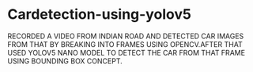 # Cardetection-using-yolov5
RECORDED A VIDEO FROM INDIAN ROAD AND DETECTED CAR IMAGES FROM THAT BY BREAKING INTO FRAMES USING OPENCV.AFTER THAT USED YOLOV5 NANO MODEL TO DETECT THE CAR FROM THAT FRAME USING BOUNDING BOX CONCEPT.
